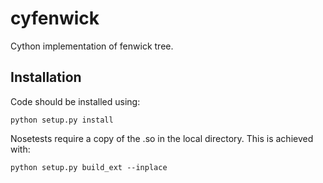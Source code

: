 cyfenwick
=========

Cython implementation of fenwick tree.


Installation
------------

Code should be installed using:

    python setup.py install

Nosetests require a copy of the .so in the local directory. This is achieved with:

    python setup.py build_ext --inplace
